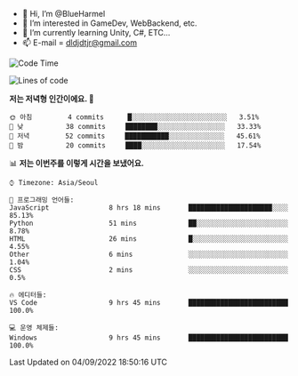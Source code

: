 - 👋 Hi, I’m @BlueHarmel
- 👀 I’m interested in GameDev, WebBackend, etc.
- 🌱 I’m currently learning Unity, C#, ETC...
- 📫 E-mail = dldjdtjr@gmail.com
  <!--START_SECTION:waka-->
![Code Time](http://img.shields.io/badge/Code%20Time-0%20secs-blue)

![Lines of code](https://img.shields.io/badge/%EC%A0%80%EB%8A%94%20%EC%97%AC%ED%83%9C%EA%B9%8C%EC%A7%80%20-2%20Million%20%EC%A4%84%EC%9D%98%20%EC%BD%94%EB%93%9C%EB%A5%BC%20%EC%9E%91%EC%84%B1%ED%96%88%EC%96%B4%EC%9A%94.-blue)

**저는 저녁형 인간이에요. 🦉** 

```text
🌞 아침         4 commits      █░░░░░░░░░░░░░░░░░░░░░░░░   3.51% 
🌆 낮　         38 commits     ████████░░░░░░░░░░░░░░░░░   33.33% 
🌃 저녁         52 commits     ███████████░░░░░░░░░░░░░░   45.61% 
🌙 밤　         20 commits     ████░░░░░░░░░░░░░░░░░░░░░   17.54%

```


📊 **저는 이번주를 이렇게 시간을 보냈어요.** 

```text
⌚︎ Timezone: Asia/Seoul

💬 프로그래밍 언어들: 
JavaScript               8 hrs 18 mins       █████████████████████░░░░   85.13% 
Python                   51 mins             ██░░░░░░░░░░░░░░░░░░░░░░░   8.78% 
HTML                     26 mins             █░░░░░░░░░░░░░░░░░░░░░░░░   4.55% 
Other                    6 mins              ░░░░░░░░░░░░░░░░░░░░░░░░░   1.04% 
CSS                      2 mins              ░░░░░░░░░░░░░░░░░░░░░░░░░   0.5%

🔥 에디터들: 
VS Code                  9 hrs 45 mins       █████████████████████████   100.0%

💻 운영 체제들: 
Windows                  9 hrs 45 mins       █████████████████████████   100.0%

```


 Last Updated on 04/09/2022 18:50:16 UTC
<!--END_SECTION:waka-->
<!---
BlueHarmel/BlueHarmel is a ✨ special ✨ repository because its `README.md` (this file) appears on your GitHub profile.
You can click the Preview link to take a look at your changes.
--->

